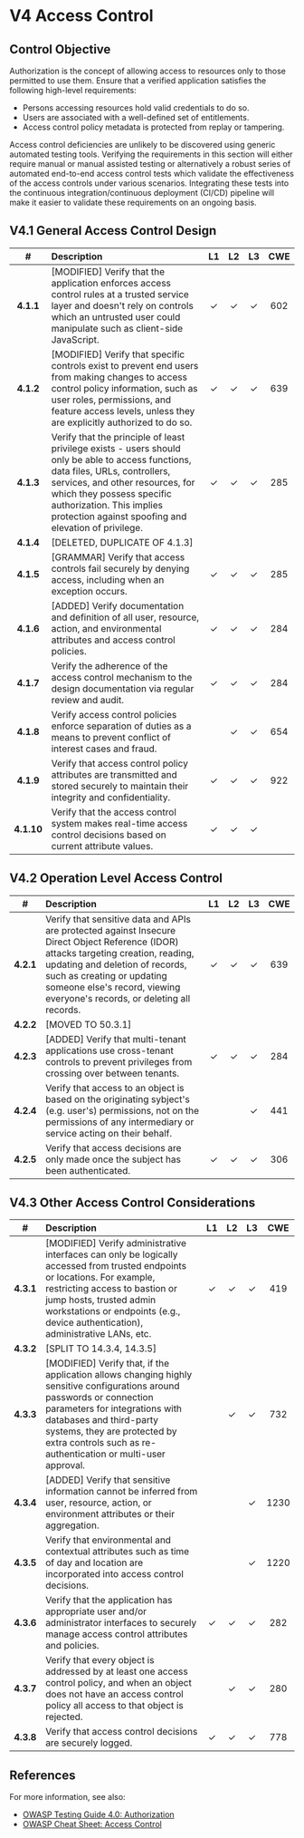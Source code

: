 # V4 Access Control

## Control Objective

Authorization is the concept of allowing access to resources only to those permitted to use them. Ensure that a verified application satisfies the following high-level requirements:

* Persons accessing resources hold valid credentials to do so.
* Users are associated with a well-defined set of entitlements.
* Access control policy metadata is protected from replay or tampering.

Access control deficiencies are unlikely to be discovered using generic automated testing tools. Verifying the requirements in this section will either require manual or manual assisted testing or alternatively a robust series of automated end-to-end access control tests which validate the effectiveness of the access controls under various scenarios. Integrating these tests into the continuous integration/continuous deployment (CI/CD) pipeline will make it easier to validate these requirements on an ongoing basis.

## V4.1 General Access Control Design

| # | Description | L1 | L2 | L3 | CWE |
| :---: | :--- | :---: | :---: | :---: | :---: |
| **4.1.1** | [MODIFIED] Verify that the application enforces access control rules at a trusted service layer and doesn't rely on controls which an untrusted user could manipulate such as client-side JavaScript. | ✓ | ✓ | ✓ | 602 |
| **4.1.2** | [MODIFIED] Verify that specific controls exist to prevent end users from making changes to access control policy information, such as user roles, permissions, and feature access levels, unless they are explicitly authorized to do so. | ✓ | ✓ | ✓ | 639 |
| **4.1.3** | Verify that the principle of least privilege exists - users should only be able to access functions, data files, URLs, controllers, services, and other resources, for which they possess specific authorization. This implies protection against spoofing and elevation of privilege. | ✓ | ✓ | ✓ | 285 |
| **4.1.4** | [DELETED, DUPLICATE OF 4.1.3] | | | | |
| **4.1.5** | [GRAMMAR] Verify that access controls fail securely by denying access, including when an exception occurs. | ✓ | ✓ | ✓ | 285 |
| **4.1.6** | [ADDED] Verify documentation and definition of all user, resource, action, and environmental attributes and access control policies. | ✓ | ✓ | ✓ | 284 |
| **4.1.7** | Verify the adherence of the access control mechanism to the design documentation via regular review and audit. | ✓ | ✓ | ✓ | 284 |
| **4.1.8** | Verify access control policies enforce separation of duties as a means to prevent conflict of interest cases and fraud. | | ✓ | ✓ | 654 |
| **4.1.9** | Verify that access control policy attributes are transmitted and stored securely to maintain their integrity and confidentiality. | ✓ | ✓ | ✓ | 922 |
| **4.1.10** | Verify that the access control system makes real-time access control decisions based on current attribute values. | ✓ | ✓ | ✓ | |

## V4.2 Operation Level Access Control

| # | Description | L1 | L2 | L3 | CWE |
| :---: | :--- | :---: | :---: | :---: | :---: |
| **4.2.1** | Verify that sensitive data and APIs are protected against Insecure Direct Object Reference (IDOR) attacks targeting creation, reading, updating and deletion of records, such as creating or updating someone else's record, viewing everyone's records, or deleting all records. | ✓ | ✓ | ✓ | 639 |
| **4.2.2** | [MOVED TO 50.3.1] | | | | |
| **4.2.3** | [ADDED] Verify that multi-tenant applications use cross-tenant controls to prevent privileges from crossing over between tenants. | ✓ | ✓ | ✓ | 284 |
| **4.2.4** | Verify that access to an object is based on the originating sybject's (e.g. user's) permissions, not on the permissions of any intermediary or service acting on their behalf. | | | ✓ | 441 |
| **4.2.5** | Verify that access decisions are only made once the subject has been authenticated. | ✓ | ✓ | ✓ | 306 |

## V4.3 Other Access Control Considerations

| # | Description | L1 | L2 | L3 | CWE |
| :---: | :--- | :---: | :---: | :---: | :---: |
| **4.3.1** | [MODIFIED] Verify administrative interfaces can only be logically accessed from trusted endpoints or locations. For example, restricting access to bastion or jump hosts, trusted admin workstations or endpoints (e.g., device authentication), administrative LANs, etc. | ✓ | ✓ | ✓ | 419 |
| **4.3.2** | [SPLIT TO 14.3.4, 14.3.5] | | | | |
| **4.3.3** | [MODIFIED] Verify that, if the application allows changing highly sensitive configurations around passwords or connection parameters for integrations with databases and third-party systems, they are protected by extra controls such as re-authentication or multi-user approval. | | ✓ | ✓ | 732 |
| **4.3.4** | [ADDED] Verify that sensitive information cannot be inferred from user, resource, action, or environment attributes or their aggregation. | | | ✓ | 1230 |
| **4.3.5** | Verify that environmental and contextual attributes such as time of day and location are incorporated into access control decisions. | | | ✓ | 1220 |
| **4.3.6** | Verify that the application has appropriate user and/or administrator interfaces to securely manage access control attributes and policies. | ✓ | ✓ | ✓ | 282 |
| **4.3.7** | Verify that every object is addressed by at least one access control policy, and when an object does not have an access control policy all access to that object is rejected. | | ✓ | ✓ | 280 |
| **4.3.8** | Verify that access control decisions are securely logged. | ✓ | ✓ | ✓ | 778 |

## References

For more information, see also:

* [OWASP Testing Guide 4.0: Authorization](https://owasp.org/www-project-web-security-testing-guide/v41/4-Web_Application_Security_Testing/05-Authorization_Testing/README.html)
* [OWASP Cheat Sheet: Access Control](https://cheatsheetseries.owasp.org/cheatsheets/Access_Control_Cheat_Sheet.html)

